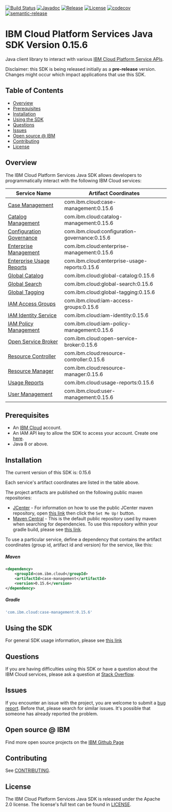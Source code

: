 [![Build Status](https://travis-ci.com/IBM/platform-services-java-sdk.svg?branch=master)](https://travis-ci.com/IBM/platform-services-java-sdk)
[![Javadoc](https://img.shields.io/static/v1?label=javadoc&message=latest&color=blue)](https://ibm.github.io/platform-services-java-sdk/docs/latest)
[![Release](https://img.shields.io/github/v/release/IBM/platform-services-java-sdk)](https://github.com/IBM/platform-services-java-sdk/releases/latest)
[![License](https://img.shields.io/badge/License-Apache%202.0-blue.svg)](https://opensource.org/licenses/Apache-2.0)
[![codecov](https://codecov.io/gh/IBM/platform-services-java-sdk/branch/master/graph/badge.svg)](https://codecov.io/gh/IBM/platform-services-java-sdk)
[![semantic-release](https://img.shields.io/badge/%20%20%F0%9F%93%A6%F0%9F%9A%80-semantic--release-e10079.svg)](https://github.com/semantic-release/semantic-release)


# IBM Cloud Platform Services Java SDK Version 0.15.6

Java client library to interact with various 
[IBM Cloud Platform Service APIs](https://cloud.ibm.com/docs?tab=api-docs&category=platform_services).

Disclaimer: this SDK is being released initially as a **pre-release** version.
Changes might occur which impact applications that use this SDK.

## Table of Contents

<!--
  The TOC below is generated using the `markdown-toc` node package.

      https://github.com/jonschlinkert/markdown-toc

  You should regenerate the TOC after making changes to this file.

      npx markdown-toc --maxdepth 4 -i README.md
  -->

<!-- toc -->

- [Overview](#overview)
- [Prerequisites](#prerequisites)
- [Installation](#installation)
- [Using the SDK](#using-the-sdk)
- [Questions](#questions)
- [Issues](#issues)
- [Open source @ IBM](#open-source--ibm)
- [Contributing](#contributing)
- [License](#license)

<!-- tocstop -->

## Overview

The IBM Cloud Platform Services Java SDK allows developers to programmatically interact with the following IBM Cloud services:

Service Name | Artifact Coordinates
--- | --- 
[Case Management](https://cloud.ibm.com/apidocs/case-management) | com.ibm.cloud:case-management:0.15.6
[Catalog Management](https://cloud.ibm.com/apidocs/resource-catalog/private-catalog) | com.ibm.cloud:catalog-management:0.15.6
[Configuration Governance](https://cloud.ibm.com/apidocs/security-compliance/config) | com.ibm.cloud:configuration-governance:0.15.6
[Enterprise Management](https://cloud.ibm.com/apidocs/enterprise-apis/enterprise) | com.ibm.cloud:enterprise-management:0.15.6
[Enterprise Usage Reports](https://cloud.ibm.com/apidocs/enterprise-apis/resource-usage-reports) | com.ibm.cloud:enterprise-usage-reports:0.15.6
[Global Catalog](https://cloud.ibm.com/apidocs/resource-catalog/global-catalog) | com.ibm.cloud:global-catalog:0.15.6
[Global Search](https://cloud.ibm.com/apidocs/search) | com.ibm.cloud:global-search:0.15.6
[Global Tagging](https://cloud.ibm.com/apidocs/tagging) | com.ibm.cloud:global-tagging:0.15.6
[IAM Access Groups](https://cloud.ibm.com/apidocs/iam-access-groups) | com.ibm.cloud:iam-access-groups:0.15.6
[IAM Identity Service](https://cloud.ibm.com/apidocs/iam-identity-token-api) | com.ibm.cloud:iam-identity:0.15.6
[IAM Policy Management](https://cloud.ibm.com/apidocs/iam-policy-management) | com.ibm.cloud:iam-policy-management:0.15.6
[Open Service Broker](https://cloud.ibm.com/apidocs/resource-controller/ibm-cloud-osb-api) | com.ibm.cloud:open-service-broker:0.15.6
[Resource Controller](https://cloud.ibm.com/apidocs/resource-controller/resource-controller) | com.ibm.cloud:resource-controller:0.15.6
[Resource Manager](https://cloud.ibm.com/apidocs/resource-controller/resource-manager) | com.ibm.cloud:resource-manager:0.15.6
[Usage Reports](https://cloud.ibm.com/apidocs/metering-reporting) | com.ibm.cloud:usage-reports:0.15.6
[User Management](https://cloud.ibm.com/apidocs/user-management) | com.ibm.cloud:user-management:0.15.6

## Prerequisites

[ibm-cloud-onboarding]: https://cloud.ibm.com/registration

* An [IBM Cloud][ibm-cloud-onboarding] account.
* An IAM API key to allow the SDK to access your account. Create one [here](https://cloud.ibm.com/iam/apikeys).
* Java 8 or above.

## Installation
The current version of this SDK is: 0.15.6

Each service's artifact coordinates are listed in the table above.

The project artifacts are published on the following public maven repositories:
- [JCenter](https://bintray.com/bintray/jcenter) - For information on how to use the
public JCenter maven repository, open [this link](https://bintray.com/bintray/jcenter)
then click the `Set Me Up!` button.
- [Maven Central](https://repo1.maven.org/maven2/) - This is the default public repository
used by maven when searching for dependencies.  To use this repository within your
gradle build, please see
[this link](https://docs.gradle.org/current/userguide/declaring_repositories.html).

To use a particular service, define a dependency that contains the
artifact coordinates (group id, artifact id and version) for the service, like this:

##### Maven

```xml
<dependency>
    <groupId>com.ibm.cloud</groupId>
    <artifactId>case-management</artifactId>
    <version>0.15.6</version>
</dependency>
```

##### Gradle
```gradle
'com.ibm.cloud:case-management:0.15.6'
```

## Using the SDK
For general SDK usage information, please see [this link](https://github.com/IBM/ibm-cloud-sdk-common/blob/master/README.md)

## Questions

If you are having difficulties using this SDK or have a question about the IBM Cloud services,
please ask a question at
[Stack Overflow](http://stackoverflow.com/questions/ask?tags=ibm-cloud).

## Issues
If you encounter an issue with the project, you are welcome to submit a
[bug report](https://github.com/IBM/platform-services-java-sdk/issues).
Before that, please search for similar issues. It's possible that someone has already reported the problem.

## Open source @ IBM
Find more open source projects on the [IBM Github Page](http://ibm.github.io/)

## Contributing
See [CONTRIBUTING](CONTRIBUTING.md).

## License

The IBM Cloud Platform Services Java SDK is released under the Apache 2.0 license.
The license's full text can be found in
[LICENSE](LICENSE).
